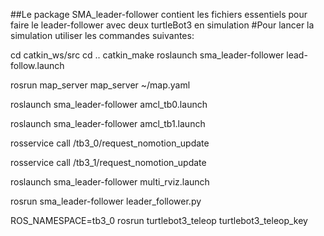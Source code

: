 ##Le package SMA_leader-follower contient les fichiers essentiels pour faire le leader-follower avec deux turtleBot3 en simulation
#Pour lancer la simulation utiliser les commandes suivantes:

cd catkin_ws/src
cd ..
catkin_make
roslaunch sma_leader-follower lead-follow.launch

rosrun map_server map_server ~/map.yaml

roslaunch sma_leader-follower amcl_tb0.launch

roslaunch sma_leader-follower amcl_tb1.launch

rosservice call /tb3_0/request_nomotion_update 

rosservice call /tb3_1/request_nomotion_update

roslaunch sma_leader-follower multi_rviz.launch

rosrun sma_leader-follower leader_follower.py

ROS_NAMESPACE=tb3_0 rosrun turtlebot3_teleop turtlebot3_teleop_key

